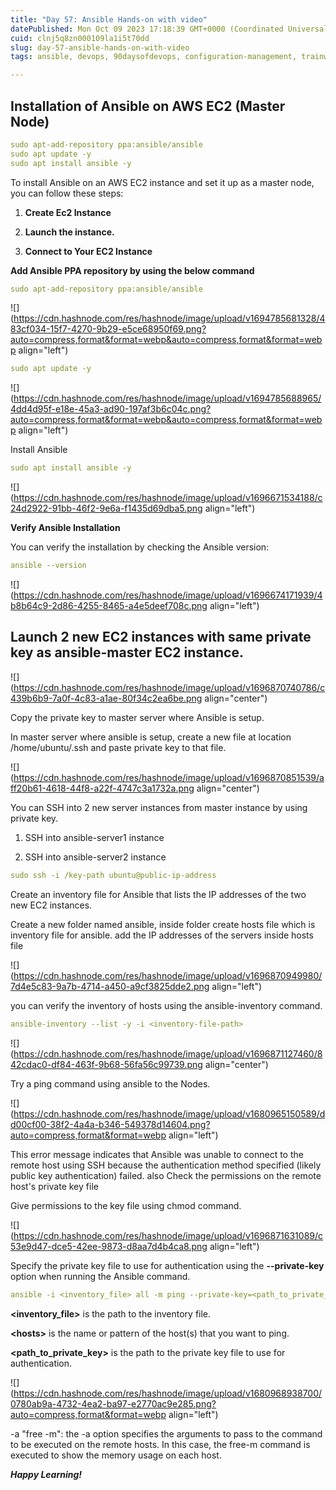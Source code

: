 ```yaml
---
title: "Day 57: Ansible Hands-on with video"
datePublished: Mon Oct 09 2023 17:18:39 GMT+0000 (Coordinated Universal Time)
cuid: clnj5q8zn000109la1i5t70dd
slug: day-57-ansible-hands-on-with-video
tags: ansible, devops, 90daysofdevops, configuration-management, trainwithshubham

---
```


## **Installation of Ansible on AWS EC2 (Master Node)**

```yaml
sudo apt-add-repository ppa:ansible/ansible 
sudo apt update -y
sudo apt install ansible -y
```

To install Ansible on an AWS EC2 instance and set it up as a master node, you can follow these steps:

1. **Create Ec2 Instance**
    
2. **Launch the instance.**
    
3. **Connect to Your EC2 Instance**
    

**Add Ansible PPA repository by using the below command**

```yaml
sudo apt-add-repository ppa:ansible/ansible
```

![](https://cdn.hashnode.com/res/hashnode/image/upload/v1694785681328/483cf034-15f7-4270-9b29-e5ce68950f69.png?auto=compress,format&format=webp&auto=compress,format&format=webp align="left")

```yaml
sudo apt update -y
```

![](https://cdn.hashnode.com/res/hashnode/image/upload/v1694785688965/4dd4d95f-e18e-45a3-ad90-197af3b6c04c.png?auto=compress,format&format=webp&auto=compress,format&format=webp align="left")

Install Ansible

```yaml
sudo apt install ansible -y
```

![](https://cdn.hashnode.com/res/hashnode/image/upload/v1696671534188/c24d2922-91bb-46f2-9e6a-f1435d69dba5.png align="left")

**Verify Ansible Installation**

You can verify the installation by checking the Ansible version:

```yaml
ansible --version
```

![](https://cdn.hashnode.com/res/hashnode/image/upload/v1696674171939/4b8b64c9-2d86-4255-8465-a4e5deef708c.png align="left")

## Launch 2 new EC2 instances with same private key as ansible-master EC2 instance.

![](https://cdn.hashnode.com/res/hashnode/image/upload/v1696870740786/c439b6b9-7a0f-4c83-a1ae-80f34c2ea6be.png align="center")

Copy the private key to master server where Ansible is setup.

In master server where ansible is setup, create a new file at location /home/ubuntu/.ssh and paste private key to that file.

![](https://cdn.hashnode.com/res/hashnode/image/upload/v1696870851539/aff20b61-4618-44f8-a22f-4747c3a1732a.png align="center")

You can SSH into 2 new server instances from master instance by using private key.

1. SSH into ansible-server1 instance
    
2. SSH into ansible-server2 instance
    

```yaml
sudo ssh -i /key-path ubuntu@public-ip-address
```

Create an inventory file for Ansible that lists the IP addresses of the two new EC2 instances.

Create a new folder named ansible, inside folder create hosts file which is inventory file for ansible. add the IP addresses of the servers inside hosts file

![](https://cdn.hashnode.com/res/hashnode/image/upload/v1696870949980/7d4e5c83-9a7b-4714-a450-a9cf3825dde2.png align="left")

you can verify the inventory of hosts using the ansible-inventory command.

```yaml
ansible-inventory --list -y -i <inventory-file-path>
```

![](https://cdn.hashnode.com/res/hashnode/image/upload/v1696871127460/842cdac0-df84-463f-9b68-56fa56c99739.png align="center")

Try a ping command using ansible to the Nodes.

![](https://cdn.hashnode.com/res/hashnode/image/upload/v1680965150589/dd00cf00-38f2-4a4a-b346-549378d14604.png?auto=compress,format&format=webp align="left")

This error message indicates that Ansible was unable to connect to the remote host using SSH because the authentication method specified (likely public key authentication) failed. also Check the permissions on the remote host's private key file

Give permissions to the key file using chmod command.

![](https://cdn.hashnode.com/res/hashnode/image/upload/v1696871631089/c53e9d47-dce5-42ee-9873-d8aa7d4b4ca8.png align="left")

Specify the private key file to use for authentication using the **\--private-key** option when running the Ansible command.

```yaml
ansible -i <inventory_file> all -m ping --private-key=<path_to_private_key>
```

**&lt;inventory\_file&gt;** is the path to the inventory file.

**&lt;hosts&gt;** is the name or pattern of the host(s) that you want to ping.

**&lt;path\_to\_private\_key&gt;** is the path to the private key file to use for authentication.

![](https://cdn.hashnode.com/res/hashnode/image/upload/v1680968938700/0780ab9a-4732-4ea2-ba97-e2770ac9e285.png?auto=compress,format&format=webp align="left")

\-a "free -m": the -a option specifies the arguments to pass to the command to be executed on the remote hosts. In this case, the free-m command is executed to show the memory usage on each host.

***Happy Learning!***